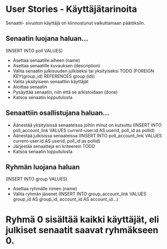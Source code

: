 # User Stories - Käyttäjätarinoita

Senaatti- sivuston käyttäjä on kiinnostunut vaikuttamaan päätöksiin.

## Senaatin luojana haluan...
(INSERT INTO poll VALUES)
- Asettaa senaatille aiheen (name)
- Asettaa senaatille kuvauksen (description)
- Valita senaatin julkisuuden julkiseksi tai yksityiseksi TODO (FOREIGN KEY(group_id) REFERENCES group (id))
- Valita yksityiseen senaattiin käyttäjät
- Aloittaa senaatin
- Pysäyttää senaatin, niin että se arkistoidaan (done)
- Katsoa senaatin lopputulosta

## Senaattiin osallistujana haluan...

- Äänestää yksityisissä senaateissa joihin minut on kutsuttu (INSERT INTO poll_account_link VALUES current-user.id AS userid, poll_id as pollid)
- Äänestää julkisissa senaateissa (INSERT INTO poll_account_link VALUES current-user.id AS userid, poll_id as pollid)
- Järjestää senaatteja eri kriteerein TODO
- Katsoa senaatin lopputulosta 

## Ryhmän luojana haluan
(INSERT INTO group VALUES)
- Asettaa ryhmälle nimen (name)
- Valita ryhmän jäsenet (INSERT INTO group_account_link VALUES group_id AS group_id, account_id AS account_id...)

# Ryhmä 0 sisältää kaikki käyttäjät, eli julkiset senaatit saavat ryhmäkseen 0.

